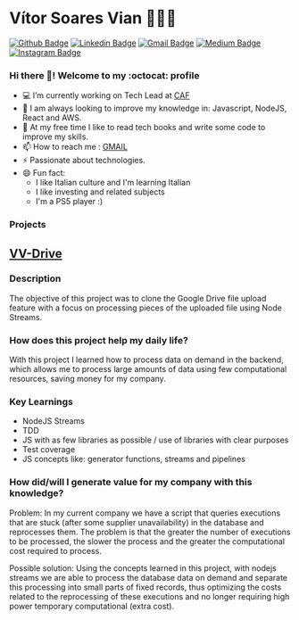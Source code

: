 # Vítor Soares Vian 🧑🏼‍💻

[![Github Badge](https://img.shields.io/badge/-Github-000?style=flat-square&logo=Github&logoColor=white&link=https://github.com/lucasgdb)](https://github.com/vitorvsv)
[![Linkedin Badge](https://img.shields.io/badge/-LinkedIn-blue?style=flat-square&logo=Linkedin&logoColor=white&link=https://www.linkedin.com/in/rebeccamanzi/)](https://www.linkedin.com/in/vitor-soares-vian/)
[![Gmail Badge](https://img.shields.io/badge/-Gmail-c14438?style=flat-square&logo=Gmail&logoColor=white&link=mailto:rebeccamanzi@gmail.com)](mailto:vitorsoaresvian@gmail.com)
[![Medium Badge](https://img.shields.io/badge/-Medium-000000?style=flat-square&labelColor=000000&logo=medium&logoColor=white&link=https://medium.com/@vitorsoaresvian)](https://medium.com/@vitorsoaresvian)
[![Instagram Badge](https://img.shields.io/badge/-Instagram-C13584?style=flat-square&labelColor=C13584&logo=instagram&logoColor=white&link=https://www.instagram.com/codepwr/)](https://www.instagram.com/vitor.soares.vian/)


###  Hi there 👋! Welcome to my :octocat: profile

- 💻 I’m currently working on Tech Lead at [CAF](https://www.caf.io/)
- 🚀 I am always looking to improve my knowledge in: Javascript, NodeJS, React and AWS.
- 🌱 At my free time I like to read tech books and write some code to improve my skills.
- 📫 How to reach me : [GMAIL](mailto:vitorsoaresvian@gmail.com)
- ⚡ Passionate about technologies.
- 😄 Fun fact:
  - I like Italian culture and I'm learning Italian
  - I like investing and related subjects 
  - I'm a PS5 player :)


###  Projects

## [VV-Drive](https://github.com/vitorvsv/vv-drive)

### Description
The objective of this project was to clone the Google Drive file upload feature with a focus on processing pieces of the uploaded file using Node Streams.

### How does this project help my daily life?
With this project I learned how to process data on demand in the backend, which allows me to process large amounts of data using few computational resources, saving money for my company.

### Key Learnings
* NodeJS Streams
* TDD
* JS with as few libraries as possible / use of libraries with clear purposes
* Test coverage
* JS concepts like: generator functions, streams and pipelines

### How did/will I generate value for my company with this knowledge?
Problem: In my current company we have a script that queries executions that are stuck (after some supplier unavailability) in the database and reprocesses them. The problem is that the greater the number of executions to be processed, the slower the process and the greater the computational cost required to process.

Possible solution: Using the concepts learned in this project, with nodejs streams we are able to process the database data on demand and separate this processing into small parts of fixed records, thus optimizing the costs related to the reprocessing of these executions and no longer requiring high power temporary computational (extra cost).